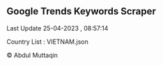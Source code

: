 

## Google Trends Keywords Scraper 
 
Last Update 25-04-2023 , 08:57:14

Country List :
VIETNAM.json



© Abdul Muttaqin 
